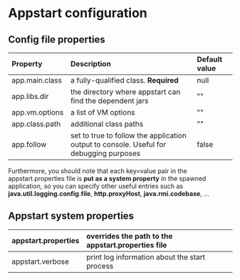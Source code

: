 # Appstart configuration #

## Config file properties ##

| **Property** | **Description** | **Default value** |
|:-------------|:----------------|:------------------|
| app.main.class | a fully-qualified class. **Required** | null |
| app.libs.dir | the directory where appstart can find the dependent jars | "" |
| app.vm.options | a list of VM options | "" |
| app.class.path | additional class paths | "" |
| app.follow | set to true to follow the application output to console. Useful for debugging purposes | false |

Furthermore, you should note that each key=value pair in the appstart.properties file is **put as a system property** in the spawned application, so you can specify other useful entries such as **java.util.logging.config.file**, **http.proxyHost**, **java.rmi.codebase**, ...

## Appstart system properties ##

| appstart.properties | overrides the path to the appstart.properties file |
|:--------------------|:---------------------------------------------------|
| appstart.verbose | print log information about the start process |